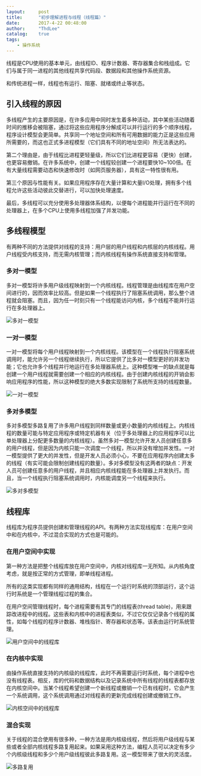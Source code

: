 ```yaml
---
layout:     post
title:      "初步理解进程与线程（线程篇）"
date:       2017-4-22 00:48:00
author:     "ThdLee"
catalog:    true
tags:
    - 操作系统
---
```


线程是CPU使用的基本单元，由线程ID、程序计数器、寄存器集合和栈组成。它们与属于同一进程的其他线程共享代码段、数据段和其他操作系统资源。

和传统进程一样，线程也有运行、阻塞、就绪或终止等状态。

## 引入线程的原因

多线程产生的主要原因是，在许多应用中同时发生着多种活动，其中某些活动随着时间的推移会被阻塞，通过将这些应用程序分解成可以并行运行的多个顺序线程，程序设计模型会更简单。共享同一个地址空间和所有可用数据的能力正是这些应用所需要的，而这也正式多进程模型（它们具有不同的地址空间）所无法表达的。

第二个理由是，由于线程比进程更轻量级，所以它们比进程更容易（更快）创建，也更容易撤销。在许多系统中，创建一个线程较创建一个进程要快10~100倍。在有大量线程需要动态和快速修改时（如网页服务器），具有这一特性很有用。

第三个原因与性能有关。如果应用程序存在大量计算和大量I/O处理，拥有多个线程允许这些活动彼此交替进行，可以加快处理速度。

最后，多线程可以充分使用多处理器体系结构，以便每个进程能并行运行在不同的处理器上，在多个CPU上使用多线程加强了并发功能。

## 多线程模型

有两种不同的方法提供对线程的支持：用户层的用户线程和内核层的内核线程。用户线程受内核支持，而无需内核管理；而内核线程有操作系统直接支持和管理。


### 多对一模型

多对一模型将许多用户级线程映射到一个内核线程。线程管理是由线程库在用户空间进行的，因而效率比较高。但是如果一个线程执行了阻塞系统调用，那么整个进程就会阻塞。而且，因为任一时刻只有一个线程能访问内核，多个线程不能并行运行在多处理器上。

![多对一模型](http://thdlee.com/img/Thread/manyToOne.jpg)

### 一对一模型

一对一模型将每个用户线程映射到一个内核线程。该模型在一个线程执行阻塞系统调用时，能允许另一个线程继续执行，所以它提供了比多对一模型更好的并发功能；它也允许多个线程并行地运行在多处理器系统上。这种模型唯一的缺点就是每创建一个用户线程就需要创建一个相应的内核线程。由于创建内核线程的开销会影响应用程序的性能，所以这种模型的绝大多数实现限制了系统所支持的线程数量。

![一对一模型](http://thdlee.com/img/Thread/oneToOne.jpg)

### 多对多模型

多对多模型多路复用了许多用户线程到同样数量或更小数量的内核线程上。内核线程的数量可能与特定应用程序或特定机器有关（位于多处理器上的应用程序可以比单处理器上分配更多数量的内核线程）。虽然多对一模型允许开发人员创建任意多的用户线程，但是因为内核只能一次调度一个线程，所以并没有增加并发性。一对一模型提供了更大的并发性，但是开发人员必须小心，不要在应用程序内创建太多的线程（有实可能会限制创建线程的数量）。多对多模型没有这两者的缺点：开发人员可创建任意多的用户线程，并且相应内核线程能在多处理器上并发执行。而且，当一个线程执行阻塞系统调用时，内核能调度另一个线程来执行。

![多对多模型](http://thdlee.com/img/Thread/manyToMany.jpg)

## 线程库

线程库为程序员提供创建和管理线程的API。有两种方法实现线程库：在用户空间中和在内核中，不过混合实现的方式也是可能的。

### 在用户空间中实现

第一种方法是把整个线程库放在用户空间中，内核对线程库一无所知。从内核角度考虑，就是按正常的方式管理，即单线程进程。

所有的这类实现都有同样的通用结构，线程在一个运行时系统的顶部运行，这个运行时系统是一个管理线程过程的集合。

在用户空间管理线程时，每个进程需要有其专门的线程表(thread table)，用来跟踪改进程中的线程。这些表和内核中的进程表类似，不过它仅仅记录各个线程的属性，如每个线程的程序计数器、堆栈指针、寄存器和状态等。该表由运行时系统管理。

![用户空间中的线程库](http://thdlee.com/img/Thread/userThreadPackage.jpg)

### 在内核中实现

由操作系统直接支持的内核级的线程库，此时不再需要运行时系统，每个进程中也没有线程表。相反，库的代码和数据结构以及记录系统中所有线程的线程表都存放在内核空间中。当某个线程希望创建一个新线程或撤销一个已有线程时，它会产生一个系统调用，这个系统调用通过对线程表的更新完成线程创建或撤销工作。

![内核空间中的线程库](http://thdlee.com/img/Thread/kernalThreadPackage.jpg)

### 混合实现

关于线程的混合使用有很多种，一种方法是用内核级线程，然后将用户级线程与某些或者全部内核线程多路复用起来。如果采用这种方法，编程人员可以决定有多少个内核级线程和多少个用户级线程彼此多路复用。这一模型带来了很大的灵活度。

![多路复用](http://thdlee.com/img/Thread/multiplexing.jpg)
